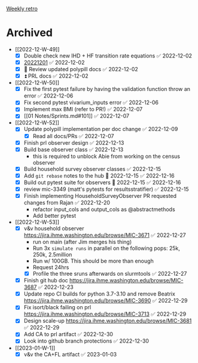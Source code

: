  [Weekly retro](Weekly%20retro.md)


# Archived

- [[2022-12-W-49]]
	- [x] Double check new IHD + HF transition rate equations ✅ 2022-12-02
	- [x] [20221201](02%20Projects/CVD/Checkins/20221201.md) ✅ 2022-12-02
	- [x] 🔼 Review updated polypill docs ✅ 2022-12-02
	- [x] ⏫  PRL docs ✅ 2022-12-02
- [[2022-12-W-50]]
	- [x] Fix the first pytest failure by having the validation function throw an error ✅ 2022-12-06
	- [x] Fix second pytest vivarium_inputs error ✅ 2022-12-06
	- [x] Implement max BMI (refer to PR!) ✅ 2022-12-07
	- [x] [[01 Notes/Sprints.md#101]] ✅ 2022-12-07
- [[2022-12-W-52]]
	- [x] Update polypill implementation per doc change ✅ 2022-12-09
		- [x] Read all docs/PRs ✅ 2022-12-07
	- [x] Finish prl observer design ✅ 2022-12-13
	- [x] Build base observer class ✅ 2022-12-13
		- this is required to unblock Abie from working on the census observer
	- [x] Build household survey observer classes ✅ 2022-12-15
	- [x] Add `git rebase` notes to the hub 📅 2022-12-15 ✅ 2022-12-16
	- [x] Build out pytest suite for observers 📅 2022-12-15 ✅ 2022-12-16
	- [x] review mic-3349 (matt's pytests for resultsstratifier) ✅ 2022-12-15
	- [x] Finish implementing HouseholdSurveyObserver PR requested changes from Rajan ✅ 2022-12-20
		- refactor input_cols and output_cols as @abstractmethods
		- Add better pytest
- [[2022-12-W-53]]
	- [x] v&v household observer https://jira.ihme.washington.edu/browse/MIC-3671 ✅ 2022-12-27
		-  run on main (after Jim merges his thing)
		-  Run 3x `simulate runs` in parallel on the following pops: 25k, 250k, 2.5million
		-  Run w/ 100GB. This should be more than enough
		- Request 24hrs
		- [x] Profile the three sruns afterwards on slurmtools ✅ 2022-12-27
	- [x] Finish git hub doc https://jira.ihme.washington.edu/browse/MIC-3687 ✅ 2022-12-23
	- [x] Update repo CI builds for python 3.7-3.10 and remove Beatrix https://jira.ihme.washington.edu/browse/MIC-3690 ✅ 2022-12-29
	- [x] Fix isort/black failing on prl https://jira.ihme.washington.edu/browse/MIC-3713 ✅ 2022-12-29
	- [x] Design scale-up https://jira.ihme.washington.edu/browse/MIC-3681 ✅ 2022-12-29
	- [x] Add CA to prl artifact ✅ 2022-12-30
	- [x] Look into github branch protections ✅ 2022-12-30
- [[2023-01-W-1]]
	- [x] v&v the CA+FL artifact ✅ 2023-01-03
